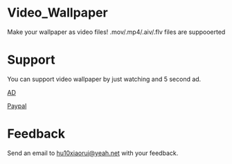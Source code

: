 

# Video\_Wallpaper

Make your wallpaper as video files! .mov/.mp4/.aiv/.flv files are suppooerted

# Support

You can support video wallpaper by just watching and 5 second ad.

[AD](http://zipansion.com/20110541/thanks)

[Paypal](https://www.paypal.com/pools/c/86VkJFnIEp)

# Feedback

Send an email to [hu10xiaorui@yeah.net](http://zipansion.com/2Y3pa) with your feedback.

